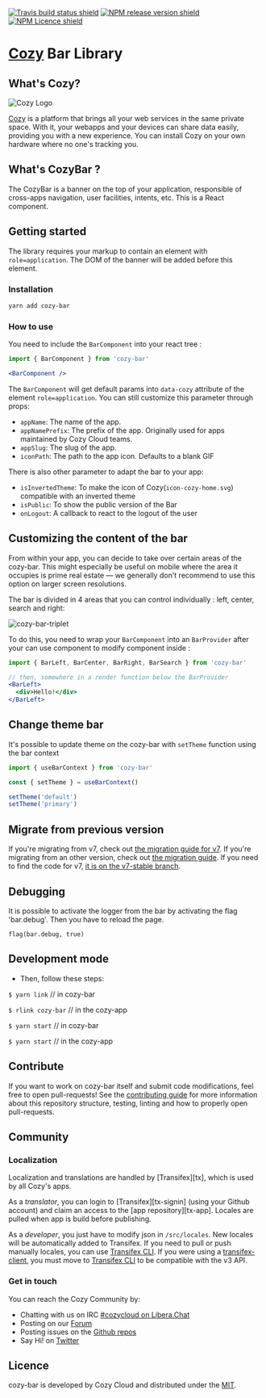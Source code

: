 [![Travis build status shield](https://img.shields.io/travis/com/cozy/cozy-bar)](https://travis-ci.org/cozy/cozy-bar)
[![NPM release version shield](https://img.shields.io/npm/v/cozy-bar.svg)](https://www.npmjs.com/package/cozy-bar)
[![NPM Licence shield](https://img.shields.io/npm/l/cozy-bar.svg)](https://github.com/cozy/cozy-bar/blob/master/LICENSE)


# [Cozy] Bar Library

## What's Cozy?

![Cozy Logo](https://cdn.rawgit.com/cozy/cozy-guidelines/master/templates/cozy_logo_small.svg)

[Cozy] is a platform that brings all your web services in the same private space.  With it, your webapps and your devices can share data easily, providing you with a new experience. You can install Cozy on your own hardware where no one's tracking you.


## What's CozyBar ?

The CozyBar is a banner on the top of your application, responsible of cross-apps navigation, user facilities, intents, etc. This is a React component.


## Getting started

The library requires your markup to contain an element with `role=application`. The DOM of the banner will be added before this element.

### Installation
```sh
yarn add cozy-bar
```

### How to use

You need to include the `BarComponent` into your react tree :

```jsx
import { BarComponent } from 'cozy-bar'

<BarComponent />
```

The `BarComponent` will get default params into `data-cozy` attribute of the element `role=application`. You can still customize this parameter through props:
- `appName`: The name of the app.
- `appNamePrefix`: The prefix of the app. Originally used for apps maintained by Cozy Cloud teams.
- `appSlug`: The slug of the app.
- `iconPath`: The path to the app icon. Defaults to a blank GIF

There is also other parameter to adapt the bar to your app:
- `isInvertedTheme`: To make the icon of Cozy(`icon-cozy-home.svg`) compatible with an inverted theme
- `isPublic`: To show the public version of the Bar
- `onLogout`: A callback to react to the logout of the user

## Customizing the content of the bar

From within your app, you can decide to take over certain areas of the cozy-bar. This might especially be useful on mobile where the area it occupies is prime real estate — we generally don't recommend to use this option on larger screen resolutions.

The bar is divided in 4 areas that you can control individually : left, center, search and right:

![cozy-bar-triplet](https://user-images.githubusercontent.com/2261445/33609298-de4d379e-d9c7-11e7-839d-f5ab6155c902.png)

To do this, you need to wrap your `BarComponent` into an `BarProvider` after your can use component to modify component inside :

```jsx
import { BarLeft, BarCenter, BarRight, BarSearch } from 'cozy-bar'

// then, somewhere in a render function below the BarProvider
<BarLeft>
  <div>Hello!</div>
</BarLeft>
```

## Change theme bar

It's possible to update theme on the cozy-bar with `setTheme` function using the bar context

```jsx
import { useBarContext } from 'cozy-bar'

const { setTheme } = useBarContext()

setTheme('default')
setTheme('primary')
```

## Migrate from previous version

If you're migrating from v7, check out [the migration guide for v7](/docs/upgrading/v7.md). If you're migrating from an other version, check out [the migration guide](/docs/upgrading/v8.md). If you need to find the code for v7, [it is on the v7-stable branch](https://github.com/cozy/cozy-bar/tree/v7-stable).

## Debugging

It is possible to activate the logger from the bar by activating the flag 'bar.debug'.
Then you have to reload the page.

```
flag(bar.debug, true)
```

Development mode
----------

* Then, follow these steps:

`$ yarn link` // in cozy-bar

`$ rlink cozy-bar` // in the cozy-app

`$ yarn start` // in cozy-bar

`$ yarn start` // in the cozy-app

Contribute
----------

If you want to work on cozy-bar itself and submit code modifications, feel free to open pull-requests! See the [contributing guide][contribute] for more information about this repository structure, testing, linting and how to properly open pull-requests.


## Community

### Localization

Localization and translations are handled by [Transifex][tx], which is used by all Cozy's apps.

As a _translator_, you can login to [Transifex][tx-signin] (using your Github account) and claim an access to the [app repository][tx-app]. Locales are pulled when app is build before publishing.

As a _developer_, you just have to modify json in `/src/locales`. New locales will be automatically added to Transifex. If you need to pull or push manually locales, you can use [Transifex CLI](tx-cli). If you were using a [transifex-client](tx-client), you must move to [Transifex CLI](tx-cli) to be compatible with the v3 API.

### Get in touch

You can reach the Cozy Community by:

- Chatting with us on IRC [#cozycloud on Libera.Chat][libera]
- Posting on our [Forum][forum]
- Posting issues on the [Github repos][github]
- Say Hi! on [Twitter][twitter]


## Licence

cozy-bar is developed by Cozy Cloud and distributed under the [MIT].


[cozy]: https://cozy.io "Cozy Cloud"
[setup]: https://dev.cozy.io/#set-up-the-development-environment "Cozy dev docs: Set up the Development Environment"
[doctypes]: https://dev.cozy.io/#main-document-types
[bill-doctype]: https://github.com/cozy-labs/konnectors/blob/master/server/models/bill.coffee
[konnector-doctype]: https://github.com/cozy-labs/konnectors/blob/master/server/models/konnector.coffee
[konnectors]: https://github.com/cozy-labs/konnectors
[MIT]: https://opensource.org/licenses/MIT
[contribute]: CONTRIBUTING.md
[libera]: https://web.libera.chat/#cozycloud
[forum]: https://forum.cozy.io/
[github]: https://github.com/cozy/
[twitter]: https://twitter.com/cozycloud
[mocha]: https://mochajs.org/
[should]: npmjs.com/package/should
[checkbox]: https://help.github.com/articles/basic-writing-and-formatting-syntax/#task-lists
